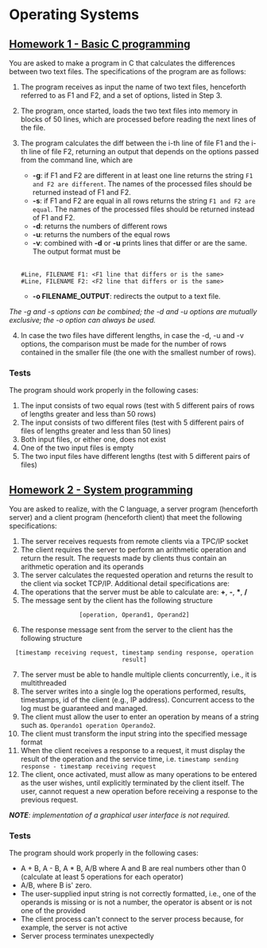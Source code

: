 # Operating Systems

## [Homework 1 - Basic C programming](https://github.com/albertoscala/operating-systems/blob/main/homework1/homework1.c)

You are asked to make a program in C that calculates the differences between two text files. The specifications of the
program are as follows:
1. The program receives as input the name of two text files, henceforth referred to as F1 and F2,
and a set of options, listed in Step 3.
2. The program, once started, loads the two text files into memory in blocks of 50
lines, which are processed before reading the next lines of the file.
3. The program calculates the diff between the i-th line of file F1 and the i-th line of file F2,
returning an output that depends on the options passed from the command line, which are

   - **-g**: if F1 and F2 are different in at least one line returns the string 
     `F1 and F2 are different`. The names of the processed files should be returned instead of F1 and F2.
   - **-s**: if F1 and F2 are equal in all rows returns the string `F1 and F2 are
     equal`. The names of the processed files should be returned instead of F1 and F2.
   - **-d**: returns the numbers of different rows
   - **-u**: returns the numbers of the equal rows
   - **-v**: combined with **-d** or **-u** prints lines that differ or are the same. The
   output format must be<br><br>
   ```
   #Line, FILENAME F1: <F1 line that differs or is the same>
   #Line, FILENAME F2: <F2 line that differs or is the same>
   ```
   - **-o FILENAME_OUTPUT**: redirects the output to a text file.

*The -g and -s options can be combined; the -d and -u options are mutually
exclusive; the -o option can always be used.*

4. In case the two files have different lengths, in case the
-d, -u and -v options, the comparison must be made for the number of rows contained in the
smaller file (the one with the smallest number of rows).

### Tests

The program should work properly in the following cases:

  1. The input consists of two equal rows (test with 5 different pairs of rows of lengths
  greater and less than 50 rows)
  2. The input consists of two different files (test with 5 different pairs of files of lengths
  greater and less than 50 lines)
  3. Both input files, or either one, does not exist
  4. One of the two input files is empty
  5. The two input files have different lengths (test with 5 different pairs of files)

## [Homework 2 - System programming](https://github.com/albertoscala/operating-systems/tree/main/homework2)

You are asked to realize, with the C language, a server program (henceforth server) and a
client program (henceforth client) that meet the following specifications:
1. The server receives requests from remote clients via a TPC/IP socket
2. The client requires the server to perform an arithmetic operation and return the result. The
requests made by clients thus contain an arithmetic operation and its
operands
3. The server calculates the requested operation and returns the result to the client via socket
TCP/IP.
Additional detail specifications are:
4. The operations that the server must be able to calculate are: **+**, **-**, <strong>*</strong>, **/**
5. The message sent by the client has the following structure

<p align="center"><code>[operation, Operand1, Operand2]</code></p>

6. The response message sent from the server to the client has the following structure

<p align="center"><code>[timestamp receiving request, timestamp sending response, operation result]</code></p>

7. The server must be able to handle multiple clients concurrently, i.e., it is
multithreaded
8. The server writes into a single log the operations performed, results, timestamps, id of the
client (e.g., IP address). Concurrent access to the log must be guaranteed and managed.
9. The client must allow the user to enter an operation by means of a string such as.
`Operando1 operation Operando2`.
10. The client must transform the input string into the specified message format
11. When the client receives a response to a request, it must display the result
of the operation and the service time, i.e. `timestamp sending response - timestamp
receiving request`
12. The client, once activated, must allow as many operations to be entered as the user
wishes, until explicitly terminated by the client itself. The user, cannot request
a new operation before receiving a response to the previous request.

***NOTE**: implementation of a graphical user interface is not required.*

### Tests

The program should work properly in the following cases:
- A + B, A - B, A * B, A/B where A and B are real numbers other than 0 (calculate at least 5
operations for each operator)
- A/B, where B is' zero.
- The user-supplied input string is not correctly formatted, i.e., one of the
operands is missing or is not a number, the operator is absent or is not one of the provided
- The client process can't connect to the server process because, for example, the
server is not active
- Server process terminates unexpectedly
